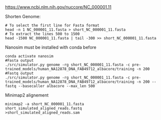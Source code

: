 https://www.ncbi.nlm.nih.gov/nuccore/NC_000001.11

Shorten Genome:
```
# To select the first line for Fasta format
head -n 1 NC_000001_11.fasta > short_NC_000001_11.fasta
# To extract the lines 500 to 1500
head -1500 NC_000001_11.fasta | tail -300 >> short_NC_000001_11.fasta
```

Nanosim must be installed with conda before
```
conda activate nanosim
#Fasta output
./src/simulator.py genome -rg short_NC_000001_11.fasta -c pre-trained_models/human_NA12878_DNA_FAB49712_albacore/training -n 200
#Fastq output
./src/simulator.py genome -rg short_NC_000001_11.fasta -c pre-trained_models/human_NA12878_DNA_FAB49712_albacore/training -n 200 --fastq --basecaller albacore --max_len 500
```

Minimap2 alignement
```
minimap2 -a short_NC_000001_11.fasta short_simulated_aligned_reads.fastq  >short_simulated_aligned_reads.sam
```